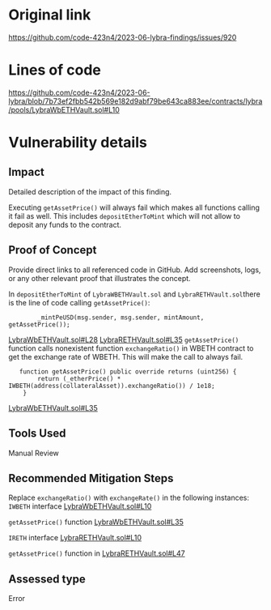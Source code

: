 # Original link
https://github.com/code-423n4/2023-06-lybra-findings/issues/920
# Lines of code

https://github.com/code-423n4/2023-06-lybra/blob/7b73ef2fbb542b569e182d9abf79be643ca883ee/contracts/lybra/pools/LybraWbETHVault.sol#L10


# Vulnerability details

## Impact
Detailed description of the impact of this finding.

Executing `getAssetPrice()` will always fail which makes all functions calling it fail as well. This includes `depositEtherToMint` which will not allow to deposit any funds to the contract. 


## Proof of Concept
Provide direct links to all referenced code in GitHub. Add screenshots, logs, or any other relevant proof that illustrates the concept.

In `depositEtherToMint` of `LybraWBETHVault.sol` and `LybraRETHVault.sol`there is the line of code calling `getAssetPrice()`:
```
        _mintPeUSD(msg.sender, msg.sender, mintAmount, getAssetPrice());
```
[LybraWbETHVault.sol#L28](https://github.com/code-423n4/2023-06-lybra/blob/7b73ef2fbb542b569e182d9abf79be643ca883ee/contracts/lybra/pools/LybraWbETHVault.sol#L28) 
[LybraRETHVault.sol#L35](https://github.com/code-423n4/2023-06-lybra/blob/7b73ef2fbb542b569e182d9abf79be643ca883ee/contracts/lybra/pools/LybraRETHVault.sol#L35)
`getAssetPrice()` function calls nonexistent function `exchangeRatio()` in WBETH contract to get the exchange rate of WBETH. This will make the call to always fail.
```
   function getAssetPrice() public override returns (uint256) {
        return (_etherPrice() * IWBETH(address(collateralAsset)).exchangeRatio()) / 1e18;
    }
```
[LybraWbETHVault.sol#L35](https://github.com/code-423n4/2023-06-lybra/blob/7b73ef2fbb542b569e182d9abf79be643ca883ee/contracts/lybra/pools/LybraWbETHVault.sol#L35)

## Tools Used
Manual Review

## Recommended Mitigation Steps
Replace `exchangeRatio()` with `exchangeRate()` in the following instances:
`IWBETH` interface [LybraWbETHVault.sol#L10](https://github.com/code-423n4/2023-06-lybra/blob/7b73ef2fbb542b569e182d9abf79be643ca883ee/contracts/lybra/pools/LybraWbETHVault.sol#L10)

`getAssetPrice()` function [LybraWbETHVault.sol#L35](https://github.com/code-423n4/2023-06-lybra/blob/7b73ef2fbb542b569e182d9abf79be643ca883ee/contracts/lybra/pools/LybraWbETHVault.sol#L35)

`IRETH` interface [LybraRETHVault.sol#L10](https://github.com/code-423n4/2023-06-lybra/blob/7b73ef2fbb542b569e182d9abf79be643ca883ee/contracts/lybra/pools/LybraRETHVault.sol#L10)

`getAssetPrice()` function in [LybraRETHVault.sol#L47](https://github.com/code-423n4/2023-06-lybra/blob/7b73ef2fbb542b569e182d9abf79be643ca883ee/contracts/lybra/pools/LybraRETHVault.sol#L47)


## Assessed type

Error